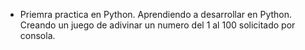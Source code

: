 * Priemra practica en Python.
Aprendiendo a desarrollar en Python. Creando un juego de adivinar un numero del 1 al 100 solicitado por consola.
